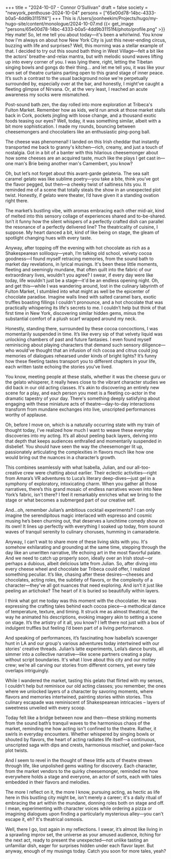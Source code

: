 +++
title = "2024-10-07 - Connor O’Sullivan"
draft = false
society = "newyork_penthouse-2024-10-04"
persons = ["65e00d78-14bc-4333-b0a5-4dd9b31151f4"]
+++
This is /Users/joonheekim/Projects/hugo/my-hugo-site/content/monologue/2024-10-07.md
{{< get_image "persons/65e00d78-14bc-4333-b0a5-4dd9b31151f4/photo/profile.png" >}}
Hey mate! So, let me tell you about today—it's been a whirlwind.
You know how I'm always on about how New York City is just this never-ending circus, buzzing with life and surprises? Well, this morning was a stellar example of that. I decided to try out this sound bath thing in West Village—felt a bit like the actors' breathe-and-relax mantra, but with melodic sound waves lifting up into every corner of you. I was lying there, right, letting the Tibetan singing bowls and gongs do their thing... and let me tell you, it was like your own set of theatre curtains parting open to this grand stage of inner peace. It’s such a contrast to the usual background noise we're perpetually surrounded by, especially over at the bar, and honestly, I might’ve caught a fleeting glimpse of Nirvana. Or, at the very least, I reached an acute awareness my socks were mismatched. 

Post-sound bath zen, the day rolled into more exploration at Tribeca's Fulton Market. Remember how as kids, we’d run amok at those market stalls back in Cork, pockets jingling with loose change, and a thousand exotic foods teasing our eyes? Well, today, it was something similar, albeit with a bit more sophistication. I made my rounds, bouncing between cheesemongers and chocolatiers like an enthusiastic ping-pong ball. 

The cheese was phenomenal! I landed on this Irish cheddar that instantly transported me back to granny's kitchen—rich, creamy, and just a touch of nostalgia. Got in a bit of a banter with this hilarious cheesemonger about how some cheeses are an acquired taste, much like the plays I get cast in—one man's Brie being another man's Camembert, you know?

Oh, but let’s not forget about this avant-garde gelateria. The sea salt caramel gelato was like sublime poetry—you take a bite, think you’ve got the flavor pegged, but then—a cheeky twist of saltiness hits you. It reminded me of a scene that totally steals the show in an unexpected plot twist. Honestly, if gelato were theater, I’d have given it a standing ovation right there.

The market’s bustling vibe, with aromas embracing each other mid-air, kind of melted into this sensory collage of experiences shared and to-be-shared. Isn’t it funny how the silent whispers of a perfectly crafted dish can parallel the resonance of a perfectly delivered line? The theatricality of cuisine, I suppose. My heart danced a bit, kind of like being on stage, the gleam of spotlight changing hues with every taste.

Anyway, after topping off the evening with hot chocolate as rich as a Shakespearean soliloquy—yeah, I’m talking old school, velvety cocoa goodness—I found myself retracing memories, from the sound bath to market day revelations, in lyrical musings. It's been these little moments, fleeting and seemingly mundane, that often quilt into the fabric of our extraordinary lives, wouldn't you agree? I swear, if every day were like today, life wouldn't just be a stage—it'd be an endless opening night.
Oh, and get this—while I was wandering around, lost in the culinary labyrinth of Fulton Market, I stumbled into what might as well be the epicenter of chocolate paradise. Imagine walls lined with salted caramel bars, exotic truffles boasting fillings I couldn't pronounce, and a hot chocolate that was practically whispering its life's secrets to me. I couldn’t help but think of that first time in New York, discovering similar hidden gems, minus the substantial comfort of a plush scarf wrapped around my neck. 

Honestly, standing there, surrounded by these cocoa concoctions, I was momentarily suspended in time. It’s like every sip of that velvety liquid was unlocking chambers of past and future fantasies. I even found myself reminiscing about playing characters that demand such sensory diligence—who would’ve thought that an infusion of rich cocoa and citrus could jog memories of dialogues rehearsed under kinds of bright lights? It’s funny how these fleeting tastes transport you to different chapters in your life, each written taste echoing the stories you've lived.

You know, meeting people at these stalls, whether it was the cheese guru or the gelato whisperer, it really hews close to the vibrant character studies we did back in our old acting classes. It's akin to discovering an entirely new scene for a play, and each person you meet is a fleeting co-actor in the dramatic tapestry of your day. There's something deeply satisfying about engaging with these miniature acts of theatre—day-to-day interactions transform from mundane exchanges into live, unscripted performances worthy of applause.

Oh, before I move on, which is a naturally occurring state with my train of thought today, I've realized how much I want to weave these everyday discoveries into my acting. It’s all about peeling back layers, delving into that depth that keeps audiences enthralled and momentarily suspended in disbelief. You should have seen the way the cheesemonger lit up, passionately articulating the complexities in flavors much like how one would bring out the nuances in a character’s growth. 

This combines seamlessly with what Isabella, Julian, and our all-too-creative crew were chatting about earlier. Their eclectic activities—right from Amara’s VR adventures to Luca’s literary deep-dives—just gel in a symphony of exploratory, intoxicating charm. When you gather all those narratives, there’s this grand mosaic of endless narratives woven into New York’s fabric, isn't there? I feel it remarkably enriches what we bring to the stage or what becomes a submerged part of our creative self.

And...oh, remember Julian’s ambitious cocktail experiments? I can only imagine the serendipitous magic interlaced with espresso and cosmic musing he’s been churning out, that deserves a lunchtime comedy show on its own! It lines up perfectly with everything I soaked up today, from sound waves of tranquil serenity to culinary choruses, humming in camaraderie.

Anyway, I can’t wait to share more of these living skits with you. It's somehow exhilarating and grounding at the same time, stepping through the day like an unwritten narrative, life echoing art in the most flavorful palate. And we need to catch up properly soon, ideally over an Irish stout—or perhaps a dubious, albeit delicious latte from Julian.
So, after diving into every cheese wheel and chocolate bar Tribeca could offer, I realized something peculiar. It’s like, chasing after these desires—cheeses and chocolates, acting roles, the subtlety of flavors, or the complexity of a character—they've all got nuances that need exploring. And isn’t it just like peeling an artichoke? The heart of it is buried so beautifully within layers.

I think what got me today was this moment with the chocolatier. He was expressing the crafting tales behind each cocoa piece—a methodical dance of temperature, texture, and timing. It struck me as almost theatrical, the way he animated his descriptions, evoking imagery akin to setting a scene on stage. It’s the artistry of it all, you know? I left there not just with a box of indulgent truffles but feeling I’d been part of a living performance.

And speaking of performances, it’s fascinating how Isabella’s scavenger hunt in LA and our group's various adventures today intertwined with our stories' creative threads. Julian’s latte experiments, Leila’s dance bursts, all simmer into a collective narrative—like scene partners creating a play without script boundaries. It's what I love about this city and our motley crew; we’re all carving our stories from different corners, yet every tale overlaps intriguingly.

While I wandered the market, tasting this gelato that flirted with my senses, I couldn’t help but reminisce our old acting classes; you remember, the ones where we unlocked layers of a character by savoring moments, where flavors and memories intertwined, painting stories within stories. This culinary escapade was reminiscent of Shakespearean intricacies – layers of sweetness unveiled with every scoop.

Today felt like a bridge between now and then—these striking moments from the sound bath’s tranquil waves to the harmonious chaos of the market, reminding me how acting isn't confined to the theatre. Rather, it swirls in everyday encounters. Whether whispered by singing bowls or shouted by flavors, the heart of acting radiates life itself—a continuous, unscripted saga with dips and crests, harmonious mischief, and poker-face plot twists.

And I seem to revel in the thought of these little acts of theatre strewn through life, like unpolished gems waiting for discovery. Each character, from the market vendors to the quirky cheesemonger, reminded me how everywhere holds a stage and everyone, an actor of sorts, each with tales embedded in their flavors and melodies.

The more I reflect on it, the more I know, pursuing acting, as hectic as life here in this bustling city might be, isn't merely a career; it's a daily ritual of embracing the art within the mundane, donning roles both on stage and off. I mean, experimenting with character voices while ordering a pizza or imagining dialogues upon finding a particularly mysterious alley—you can't escape it, eh? It's theatrical osmosis.

Well, there I go, lost again in my reflections. I swear, it’s almost like living in a sprawling improv set, the universe as your amused audience, itching for the next act, ready to present the unexpected—not unlike tasting an unfamiliar dish, eager for surprises hidden under each flavor layer.
But anyway, enough of my musings today. Catch you soon for more tales, yeah?
